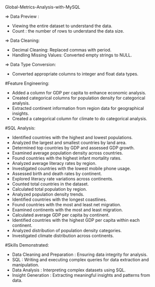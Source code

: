 
Global-Metrics-Analysis-with-MySQL

=> Data Preview :

- Viewing the entire dataset to understand the data.
- Count : the number of rows to understand the data size.


=> Data Cleaning:

- Decimal Cleaning: Replaced commas with period.
- Handling Missing Values: Converted empty strings to NULL.


=> Data Type Conversion:

- Converted appropriate columns to integer and float data types.


#Feature Engineering:

- Added a column for GDP per capita to enhance economic analysis.
- Created categorical columns for population density for categorical analysis.
- Extracted continent information from region data for geographical insights.
- Created a categorical column for climate to do categorical analysis.


#SQL Analysis:

- Identified countries with the highest and lowest populations.
- Analyzed the largest and smallest countries by land area.
- Determined top countries by GDP and assessed GDP growth.
- Examined average population density across countries.
- Found countries with the highest infant mortality rates.
- Analyzed average literacy rates by region.
- Investigated countries with the lowest mobile phone usage.
- Assessed birth and death rates by continent.
- Explored literacy rate variations across continents.
- Counted total countries in the dataset.
- Calculated total population by region.
- Analyzed population density trends.
- Identified countries with the longest coastlines.
- Found countries with the most and least net migration.
- Examined continents with the most and least migration.
- Calculated average GDP per capita by continent.
- Identified countries with the highest GDP per capita within each continent.
- Analyzed distribution of population density categories.
- Investigated climate distribution across continents.


#Skills Demonstrated:
- Data Cleaning and Preparation : Ensuring data integrity for analysis.
- SQL : Writing and executing complex queries for data extraction and manipulation.
- Data Analysis : Interpreting complex datasets using SQL.
- Insight Generation : Extracting meaningful insights and patterns from data.
